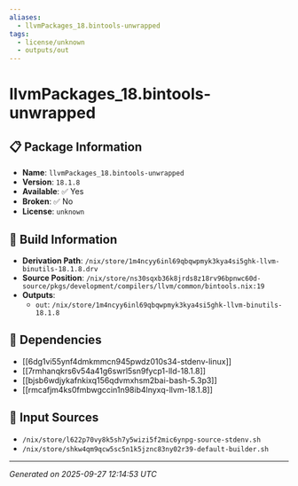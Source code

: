 ```yaml
---
aliases:
  - llvmPackages_18.bintools-unwrapped
tags:
  - license/unknown
  - outputs/out
---
```


# llvmPackages_18.bintools-unwrapped

## 📋 Package Information

- **Name**: `llvmPackages_18.bintools-unwrapped`
- **Version**: `18.1.8`
- **Available**: ✅ Yes
- **Broken**: ✅ No
- **License**: `unknown`

## 🔧 Build Information

- **Derivation Path**: `/nix/store/1m4ncyy6inl69qbqwpmyk3kya4si5ghk-llvm-binutils-18.1.8.drv`
- **Source Position**: `/nix/store/ns30sqxb36k8jrds8z18rv96bpnwc60d-source/pkgs/development/compilers/llvm/common/bintools.nix:19`
- **Outputs**:
  - `out`:  `/nix/store/1m4ncyy6inl69qbqwpmyk3kya4si5ghk-llvm-binutils-18.1.8`

## 🔗 Dependencies

- [[6dg1vi55ynf4dmkmmcn945pwdz010s34-stdenv-linux]]
- [[7rmhanqkrs6v54a41g6swrl5sn9fycp1-lld-18.1.8]]
- [[bjsb6wdjykafnkixq156qdvmxhsm2bai-bash-5.3p3]]
- [[rmcafjm4ks0fmbwgccin1n98ib4lnyxq-llvm-18.1.8]]

## 📁 Input Sources

- `/nix/store/l622p70vy8k5sh7y5wizi5f2mic6ynpg-source-stdenv.sh`
- `/nix/store/shkw4qm9qcw5sc5n1k5jznc83ny02r39-default-builder.sh`

---
*Generated on 2025-09-27 12:14:53 UTC*
